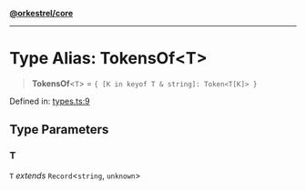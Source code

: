 [**@orkestrel/core**](../index.md)

***

# Type Alias: TokensOf\<T\>

> **TokensOf**\<`T`\> = `{ [K in keyof T & string]: Token<T[K]> }`

Defined in: [types.ts:9](https://github.com/orkestrel/core/blob/cbe5b2d7b027ca6f0f1301ef32750afb69b4764b/src/types.ts#L9)

## Type Parameters

### T

`T` *extends* `Record`\<`string`, `unknown`\>

